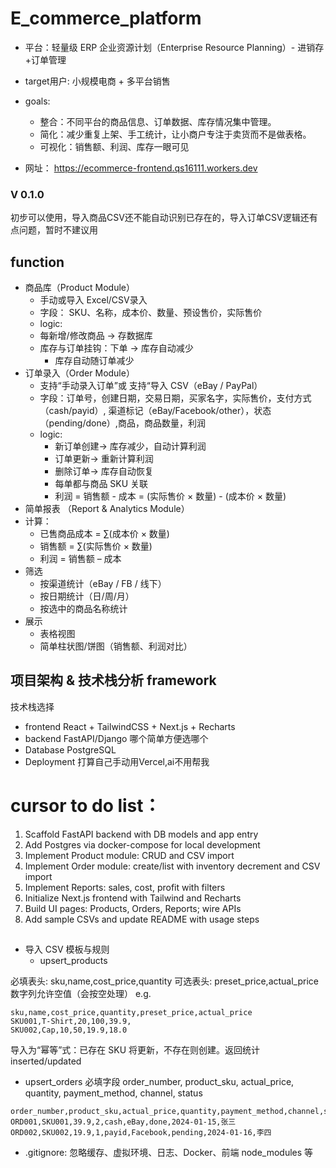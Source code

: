# E_commerce_platform
* 平台：轻量级 ERP 企业资源计划（Enterprise Resource Planning）- 进销存+订单管理
* target用户: 小规模电商 + 多平台销售
* goals: 
  * 整合：不同平台的商品信息、订单数据、库存情况集中管理。
  * 简化：减少重复上架、手工统计，让小商户专注于卖货而不是做表格。
  * 可视化：销售额、利润、库存一眼可见

* 网址： https://ecommerce-frontend.qs16111.workers.dev
### V 0.1.0
初步可以使用，导入商品CSV还不能自动识别已存在的，导入订单CSV逻辑还有点问题，暂时不建议用
## function
* 商品库（Product Module）
  * 手动或导入 Excel/CSV录入
  * 字段： SKU、名称，成本价、数量、预设售价，实际售价
  * logic: 
  * 每新增/修改商品 → 存数据库
  * 库存与订单挂钩：下单 → 库存自动减少
    * 库存自动随订单减少
* 订单录入（Order Module）
  * 支持“手动录入订单”或 支持“导入 CSV（eBay / PayPal）
  * 字段：订单号，创建日期，交易日期，买家名字，实际售价，支付方式（cash/payid）, 渠道标记（eBay/Facebook/other），状态（pending/done）,商品，商品数量，利润
  * logic:
    * 新订单创建→ 库存减少，自动计算利润
    * 订单更新→ 重新计算利润
    * 删除订单→ 库存自动恢复
    * 每单都与商品 SKU 关联
    * 利润 = 销售额 - 成本 = (实际售价 × 数量) - (成本价 × 数量)
* 简单报表 （Report & Analytics Module）
* 计算：
  * 已售商品成本 = ∑(成本价 × 数量)
  * 销售额 = ∑(实际售价 × 数量)
  * 利润 = 销售额 – 成本
* 筛选
  * 按渠道统计（eBay / FB / 线下）
  * 按日期统计（日/周/月）
  * 按选中的商品名称统计
* 展示
  * 表格视图
  * 简单柱状图/饼图（销售额、利润对比）

## 项目架构 & 技术栈分析 framework
技术栈选择
* frontend
React + TailwindCSS + Next.js + Recharts
* backend
FastAPI/Django 哪个简单方便选哪个
* Database
PostgreSQL
* Deployment
打算自己手动用Vercel,ai不用帮我

# cursor to do list：
1. Scaffold FastAPI backend with DB models and app entry
2. Add Postgres via docker-compose for local development
3. Implement Product module: CRUD and CSV import
4. Implement Order module: create/list with inventory decrement and CSV import
5. Implement Reports: sales, cost, profit with filters
6. Initialize Next.js frontend with Tailwind and Recharts
7. Build UI pages: Products, Orders, Reports; wire APIs
8. Add sample CSVs and update README with usage steps

## 
* 导入 CSV 模板与规则
  * upsert_products

必填表头: sku,name,cost_price,quantity
可选表头: preset_price,actual_price
数字列允许空值（会按空处理）
e.g. 
```
sku,name,cost_price,quantity,preset_price,actual_price
SKU001,T-Shirt,20,100,39.9,
SKU002,Cap,10,50,19.9,18.0
```
导入为“幂等”式：已存在 SKU 将更新，不存在则创建。返回统计 inserted/updated

  * upsert_orders
必填字段 order_number, product_sku, actual_price, quantity, payment_method, channel, status
```
order_number,product_sku,actual_price,quantity,payment_method,channel,status,transaction_date,buyer_name
ORD001,SKU001,39.9,2,cash,eBay,done,2024-01-15,张三
ORD002,SKU002,19.9,1,payid,Facebook,pending,2024-01-16,李四
```
* .gitignore: 忽略缓存、虚拟环境、日志、Docker、前端 node_modules 等